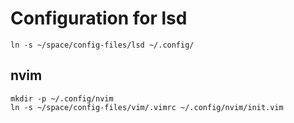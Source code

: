 # Configuration for lsd

```shell
ln -s ~/space/config-files/lsd ~/.config/
```

## nvim
```shell
mkdir -p ~/.config/nvim
ln -s ~/space/config-files/vim/.vimrc ~/.config/nvim/init.vim
```
